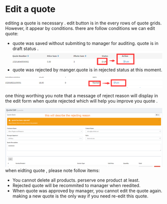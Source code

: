 # Edit a quote

editing a quote is  necessary .  edit button is in the every rows of quote grids. However, it appear by conditions.  there are follow conditions we can edit quote:

* quote was saved without submiting to manager for auditing. quote is in draft status .![](/assets/edit_draft.png)
* quote was rejected by manger.quote is in rejected status at this moment.

![](/assets/edit_reejected.png)

one thing worthing you note that a message of reject reason will display in the edit form when quote rejected which will help you improve you quote .

![](/assets/quote_reject_reason.png)when eidting quote , please note follow items:

* You cannot delete all products. perserve one product at least.
* Rejected quote will be recommited to manager when reedited.
* When quote was approved by manager, you cannot edit the quote again. making a new quote is the only way  if you need re-edit this quote.



